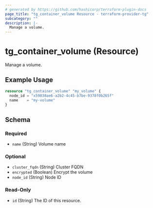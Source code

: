 ```yaml
---
# generated by https://github.com/hashicorp/terraform-plugin-docs
page_title: "tg_container_volume Resource - terraform-provider-tg"
subcategory: ""
description: |-
  Manage a volume.
---
```


# tg_container_volume (Resource)

Manage a volume.

## Example Usage

```terraform
resource "tg_container_volume" "my_volume" {
  node_id = "x59838ae6-a2b2-4c45-b7be-9378f0b265f"
  name    = "my-volume"
}
```

<!-- schema generated by tfplugindocs -->
## Schema

### Required

- `name` (String) Volume name

### Optional

- `cluster_fqdn` (String) Cluster FQDN
- `encrypted` (Boolean) Encrypt the volume
- `node_id` (String) Node ID

### Read-Only

- `id` (String) The ID of this resource.


